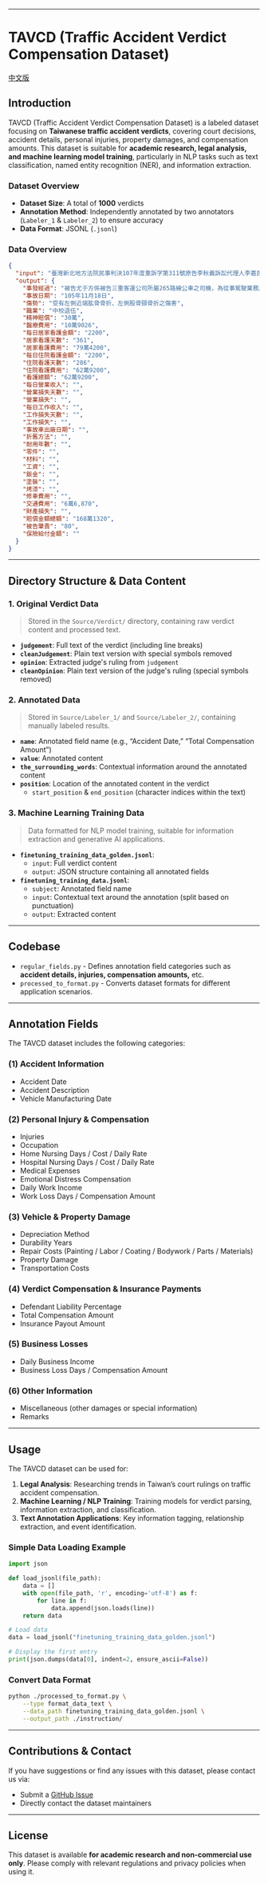 ﻿---

# TAVCD (Traffic Accident Verdict Compensation Dataset)

[中文版](https://github.com/Chrouos/TAVCD-Traffic-Accident-Verdict-Compensation-Dataset-/blob/main/README_zh.md)

## **Introduction**
TAVCD (Traffic Accident Verdict Compensation Dataset) is a labeled dataset focusing on **Taiwanese traffic accident verdicts**, covering court decisions, accident details, personal injuries, property damages, and compensation amounts. This dataset is suitable for **academic research, legal analysis, and machine learning model training**, particularly in NLP tasks such as text classification, named entity recognition (NER), and information extraction.

### **Dataset Overview**
- **Dataset Size**: A total of **1000** verdicts
- **Annotation Method**: Independently annotated by two annotators (`Labeler_1` & `Labeler_2`) to ensure accuracy
- **Data Format**: JSONL (`.jsonl`)


### **Data Overview**

```json
{
  "input": "臺灣新北地方法院民事判決107年度重訴字第311號原告李秋義訴訟代理人李嘉民林翰榕律師被告尤于方訴訟代理人趙政揚律師（法律扶助）被告三重汽車客運股份有限公司法定代理人李博仁上列當事人間請求侵權行為損害賠償事件，原告提起刑事附帶民事訴訟，經本院刑事庭裁定移送前來（106年度原交重附民字第3號），本院於民國107年9月26日言詞辯論終結，判決如下：主文被告應連帶給付原告新臺幣壹佰貳拾捌萬肆仟柒佰柒拾元，及被告尤于方自民國一○六年十一月二十七日起、被告三重汽車客運股份有限公司自民國一○六年十一月十五日起，均至清償日止，按週年利率百分之五計算之利息。原告其餘之訴駁回。訴訟費用由被告連帶負擔百分之十二，餘由原告負擔。本判決第一項於原告以新臺幣肆拾貳萬捌仟元為被告供擔保後，得假執行；但被告如以新臺幣壹佰貳拾捌萬肆仟柒佰柒拾元為原告預供擔保，得免為假執行。原告其餘假執行之聲請駁回。事實及理由壹、程序方面一、按因犯罪而受損害之人，於刑事訴訟程序得附帶提起民事訴訟，對於被告及依民法負賠償責任之人，請求回復其損害。前項請求之範圍，依民法之規定。又附帶民事訴訟除本編有特別規定外，準用關於刑事訴訟之規定。但經移送或發回、發交於民事庭後，應適用民事訴訟法。訴狀送達後，原告不得將原訴變更或追加他訴，但擴張或減縮應受判決事項之聲明者，不在此限，刑事訴訟法第487條、第490條、民事訴訟法第255條第1項第3款分別定有明文。經查，原告原以尤于方為被告，就其由本院106年度原交易字第67號刑事業務過失傷害案件審理部分提起刑事附帶民事訴訟，依民法侵權行為之法律關係，聲明請求：1、被告應給付原告新臺幣（下同）1063萬5984元及自起訴狀繕本送達翌日起至清償日止，按週年利率百分之五計算之利息。2、請准供擔保宣告假執行（見附民卷第7至21頁）。嗣起訴狀繕本送達被告後，原告於民國106年11月6日提出民事準備狀主張系爭車禍發生時，被告尤于方為三重汽車客運股份有限公司（下稱三重客運公司）所僱用並執行職務，爰聲請追加三重客運公司為被告，暨變更原訴之聲明第1項主張被告應連帶負給付責任等語（見附民卷第113至118頁）；嗣本院刑事庭准予追加被告並裁定移送前來，原告再於107年7月23日本院言詞辯論期日中陳述變更訴之聲明為：1、被告應連帶給付原告1063萬5984元及自民事準備狀繕本送達翌日起至清償日止，按週年利率百分之五計算之利息。...",
  "output": {
    "事發經過": "被告尤于方係被告三重客運公司所屬265路線公車之司機，為從事駕駛業務之人，其於105年11月18日上午9時51分許，駕駛三重客運公司所有之車牌號碼000-00號營業用大客車（下稱本案公車），沿新北市板橋區忠孝路往四川路方向行駛，迨行至忠孝路與四川路交岔路口欲右轉駛入四川路時，竟疏未注意即貿然右轉，適原告徒步由西向東穿越四川路口之行人穿越道旁時，被告尤于方所駕駛之本案公車右前車頭與原告發生碰撞",
    "事故日期": "105年11月18日",
    "傷勢": "受有左側近端肱骨骨折、左側股骨頸骨折之傷害",
    "職業": "中校退伍",
    "精神賠償": "30萬",
    "醫療費用": "10萬9026",
    "每日居家看護金額": "2200",
    "居家看護天數": "361",
    "居家看護費用": "79萬4200",
    "每日住院看護金額": "2200",
    "住院看護天數": "286",
    "住院看護費用": "62萬9200",
    "看護總額": "62萬9200",
    "每日營業收入": "",
    "營業損失天數": "",
    "營業損失": "",
    "每日工作收入": "",
    "工作損失天數": "",
    "工作損失": "",
    "事故車出廠日期": "",
    "折舊方法": "",
    "耐用年數": "",
    "零件": "",
    "材料": "",
    "工資": "",
    "鈑金": "",
    "塗裝": "",
    "烤漆": "",
    "修車費用": "",
    "交通費用": "6萬6,870",
    "財產損失": "",
    "賠償金額總額": "168萬1320",
    "被告肇責": "80",
    "保險給付金額": ""
  }
}
```

---

## **Directory Structure & Data Content**

### **1. Original Verdict Data**
> Stored in the `Source/Verdict/` directory, containing raw verdict content and processed text.

- **`judgement`**: Full text of the verdict (including line breaks)
- **`cleanJudgement`**: Plain text version with special symbols removed
- **`opinion`**: Extracted judge's ruling from `judgement`
- **`cleanOpinion`**: Plain text version of the judge's ruling (special symbols removed)

### **2. Annotated Data**
> Stored in `Source/Labeler_1/` and `Source/Labeler_2/`, containing manually labeled results.

- **`name`**: Annotated field name (e.g., “Accident Date,” “Total Compensation Amount”)
- **`value`**: Annotated content
- **`the_surrounding_words`**: Contextual information around the annotated content
- **`position`**: Location of the annotated content in the verdict
  - `start_position` & `end_position` (character indices within the text)

### **3. Machine Learning Training Data**
> Data formatted for NLP model training, suitable for information extraction and generative AI applications.

- **`finetuning_training_data_golden.jsonl`**:
  - `input`: Full verdict content
  - `output`: JSON structure containing all annotated fields
- **`finetuning_training_data.jsonl`**:
  - `subject`: Annotated field name
  - `input`: Contextual text around the annotation (split based on punctuation)
  - `output`: Extracted content

---

## **Codebase**

+ `regular_fields.py` - Defines annotation field categories such as **accident details, injuries, compensation amounts,** etc.
+ `processed_to_format.py` - Converts dataset formats for different application scenarios.

---

## **Annotation Fields**
The TAVCD dataset includes the following categories:

### **(1) Accident Information**
- Accident Date
- Accident Description
- Vehicle Manufacturing Date

### **(2) Personal Injury & Compensation**
- Injuries
- Occupation
- Home Nursing Days / Cost / Daily Rate
- Hospital Nursing Days / Cost / Daily Rate
- Medical Expenses
- Emotional Distress Compensation
- Daily Work Income
- Work Loss Days / Compensation Amount

### **(3) Vehicle & Property Damage**
- Depreciation Method
- Durability Years
- Repair Costs (Painting / Labor / Coating / Bodywork / Parts / Materials)
- Property Damage
- Transportation Costs

### **(4) Verdict Compensation & Insurance Payments**
- Defendant Liability Percentage
- Total Compensation Amount
- Insurance Payout Amount

### **(5) Business Losses**
- Daily Business Income
- Business Loss Days / Compensation Amount

### **(6) Other Information**
- Miscellaneous (other damages or special information)
- Remarks

---

## **Usage**
The TAVCD dataset can be used for:
1. **Legal Analysis**: Researching trends in Taiwan’s court rulings on traffic accident compensation.
2. **Machine Learning / NLP Training**: Training models for verdict parsing, information extraction, and classification.
3. **Text Annotation Applications**: Key information tagging, relationship extraction, and event identification.

### **Simple Data Loading Example**
```python
import json

def load_jsonl(file_path):
    data = []
    with open(file_path, 'r', encoding='utf-8') as f:
        for line in f:
            data.append(json.loads(line))
    return data

# Load data
data = load_jsonl("finetuning_training_data_golden.jsonl")

# Display the first entry
print(json.dumps(data[0], indent=2, ensure_ascii=False))
```

### **Convert Data Format**
```bash
python ./processed_to_format.py \
    --type format_data_text \
    --data_path finetuning_training_data_golden.jsonl \
    --output_path ./instruction/
```

---

## **Contributions & Contact**
If you have suggestions or find any issues with this dataset, please contact us via:
- Submit a [GitHub Issue](https://github.com/Chrouos/TAVCD-Traffic-Accident-Verdict-Compensation-Dataset-/issues)
- Directly contact the dataset maintainers

---

## **License**
This dataset is available **for academic research and non-commercial use only**. Please comply with relevant regulations and privacy policies when using it.